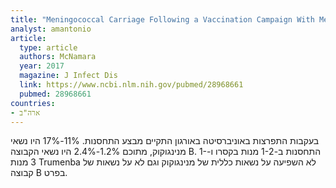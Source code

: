 ```yaml
---
title: "Meningococcal Carriage Following a Vaccination Campaign With MenB-4C and MenB-FHbp in Response to a University Serogroup B Meningococcal Disease Outbreak-Oregon, 2015-2016"
analyst: amantonio
article:
  type: article
  authors: McNamara
  year: 2017
  magazine: J Infect Dis
  link: https://www.ncbi.nlm.nih.gov/pubmed/28968661
  pubmed: 28968661
countries:
- ארה"ב
---
```


בעקבות התפרצות באוניברסיטה באורגון התקיים מבצע התחסנות. 11%-17% היו נשאי מנינגוקוק, מתוכם 1.2%-2.4% היו נשאי הקבוצה B.
התחסנות ב-1-2 מנות בקסרו ו-1-3 מנות Trumenba לא השפיעה על נשאות כללית של מנינגוקוק וגם לא על נשאות של קבוצה B בפרט.
